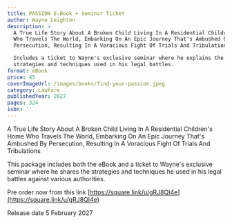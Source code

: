 ```yaml
---
title: PASSION E-Book + Seminar Ticket
author: Wayne Leighton
description: >
  A True Life Story About A Broken Child Living In A Residential Children's Home
  Who Travels The World, Embarking On An Epic Journey That's Ambushed By
  Persecution, Resulting In A Voracious Fight Of Trials And Tribulations

  Includes a ticket to Wayne's exclusive seminar where he explains the
  strategies and techniques used in his legal battles.
format: eBook
price: 45
coverImageUrl: /images/books/find-your-passion.jpeg
category: Lawfare
publishedYear: 2027
pages: 324
isbn: ''
---
```


A True Life Story About A Broken Child Living In A Residential Children's Home Who Travels The World, Embarking On An Epic Journey That's Ambushed By Persecution, Resulting In A Voracious Fight Of Trials And Tribulations

This package includes both the eBook and a ticket to Wayne's exclusive seminar where he shares the strategies and techniques he used in his legal battles against various authorities.

Pre order now from this link [https://square.link/u/gRJ8QI4e](https://square.link/u/gRJ8QI4e)

Release date 5 February 2027
